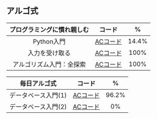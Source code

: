 ## アルゴ式

|プログラミングに慣れ親しむ|コード|%|
|:--:|:--:|:--:|
|Python入門|[ACコード](https://github.com/kaneda05/algo/blob/main/1/python.md)|14.4%|
|入力を受け取る|[ACコード](https://github.com/kaneda05/algo/blob/main/1/input.md)|100%|
|アルゴリズム入門：全探索|[ACコード](https://github.com/kaneda05/algo/blob/main/1/full_search.md)|100%|

|毎日アルゴ式|コード|%|
|:--:|:--:|:--:|
|データベース入門(1)|[ACコード](https://github.com/kaneda05/algo/blob/main/2/database1.md)|96.2%|
|データベース入門(2)|[ACコード](https://github.com/kaneda05/algo/blob/main/2/database2.md)|0%|